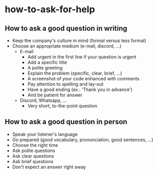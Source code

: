 # how-to-ask-for-help

## How to ask a good question in writing
- Keep the company's culture in mind (formal versus less formal)
- Choose an appropriate medium (e-mail, discord, ...)
   - E-mail
        - Add urgent in the first line if your question is urgent
        - Add a specific title
        - A polite greeting
        - Explain the problem (specific, clear, brief, ...)
        - A screenshot of your code enhanced with comments
        - Pay attention to spelling and lay-out
        - Have a good ending (ex.: 'Thank you in advance')
        - And be patient for answer
   - Discord, Whatsapp, ...
        -  Very short, to-the-point question
        
## How to ask a good question in person
- Speak your listener's language
- Go prepared (good vocabulary, pronunciation, good sentences, ...)
- Choose the right time
- Ask polite questions
- Ask clear questions
- Ask brief questions
- Don't expect an answer right away

